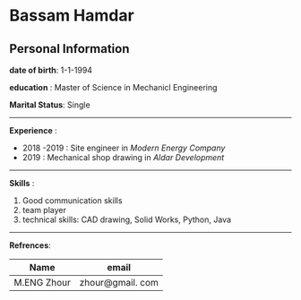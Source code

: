 # Bassam Hamdar
## Personal Information


**date of birth**: 1-1-1994

**education** : Master of Science in Mechanicl Engineering

**Marital Status**: Single

---

**Experience** : 

* 2018 -2019 : Site engineer in _Modern Energy Company_
* 2019 : Mechanical shop drawing in _Aldar Development_
---

**Skills** : 

1. Good communication skills
2. team player
3. technical skills: CAD drawing, Solid Works, Python, Java
---
**Refrences**:

|   Name        |    email          |
|  ---          |    ----           |
|  M.ENG Zhour  |   zhour@gmail.  com 
